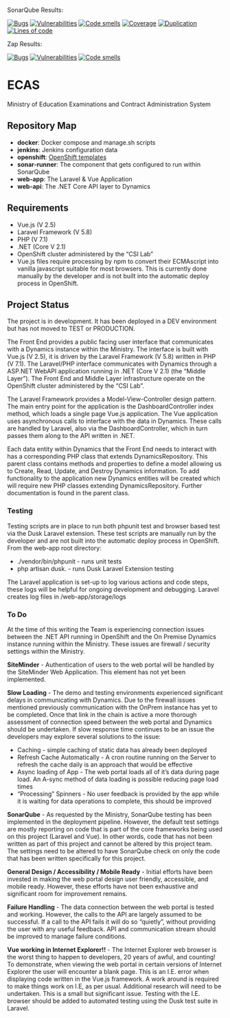 SonarQube Results:

[![Bugs](https://sonarqube-pvpywj-tools.pathfinder.gov.bc.ca/api/badges/measure?key=ecas&metric=bugs&template=FLAT)](https://sonarqube-pvpywj-tools.pathfinder.gov.bc.ca/dashboard?id=ecas) [![Vulnerabilities](https://sonarqube-pvpywj-tools.pathfinder.gov.bc.ca/api/badges/measure?key=ecas&metric=vulnerabilities&template=FLAT)](https://sonarqube-pvpywj-tools.pathfinder.gov.bc.ca/dashboard?id=ecas) [![Code smells](https://sonarqube-pvpywj-tools.pathfinder.gov.bc.ca/api/badges/measure?key=ecas&metric=code_smells&template=FLAT)](https://sonarqube-pvpywj-tools.pathfinder.gov.bc.ca/dashboard?id=ecas) [![Coverage](https://sonarqube-pvpywj-tools.pathfinder.gov.bc.ca/api/badges/measure?key=ecas&metric=coverage&template=FLAT)](https://sonarqube-pvpywj-tools.pathfinder.gov.bc.ca/dashboard?id=ecas) [![Duplication](https://sonarqube-pvpywj-tools.pathfinder.gov.bc.ca/api/badges/measure?key=ecas&metric=duplicated_lines_density&template=FLAT)](https://sonarqube-pvpywj-tools.pathfinder.gov.bc.ca/dashboard?id=ecas) [![Lines of code](https://sonarqube-pvpywj-tools.pathfinder.gov.bc.ca/api/badges/measure?key=ecas&metric=lines&template=FLAT)](https://sonarqube-pvpywj-tools.pathfinder.gov.bc.ca/dashboard?id=ecas) 

Zap Results:

[![Bugs](https://sonarqube-pvpywj-tools.pathfinder.gov.bc.ca/api/badges/measure?key=ECAS-Zap&metric=bugs&template=FLAT)](https://sonarqube-pvpywj-tools.pathfinder.gov.bc.ca/dashboard?id=ECAS-Zap) [![Vulnerabilities](https://sonarqube-pvpywj-tools.pathfinder.gov.bc.ca/api/badges/measure?key=ECAS-Zap&metric=vulnerabilities&template=FLAT)](https://sonarqube-pvpywj-tools.pathfinder.gov.bc.ca/dashboard?id=ECAS-Zap) [![Code smells](https://sonarqube-pvpywj-tools.pathfinder.gov.bc.ca/api/badges/measure?key=ECAS-Zap&metric=code_smells&template=FLAT)](https://sonarqube-pvpywj-tools.pathfinder.gov.bc.ca/dashboard?id=ECAS-Zap)

# ECAS
Ministry of Education Examinations and Contract Administration System

Repository Map
--------------
- **docker**: Docker compose and manage.sh scripts
- **jenkins**: Jenkins configuration data
- **openshift**: [OpenShift templates](openshift/templates/README.md)
- **sonar-runner**: The component that gets configured to run within SonarQube
- **web-app**: The Laravel & Vue Application
- **web-api**: The .NET Core API layer to Dynamics

## Requirements

- Vue.js (V 2.5)
- Laravel Framework (V 5.8)
- PHP (V 7.1)
- .NET (Core V 2.1)
- OpenShift cluster administered by the “CSI Lab”
- Vue.js files require processing by npm to convert their ECMAscript into vanilla javascript suitable for most browsers. This is currently done manually by the developer and is not built into the automatic deploy process in OpenShift. 

## Project Status

The project is in development. It has been deployed in a DEV environment but has not moved to TEST or PRODUCTION.

The Front End provides a public facing user interface that communicates with a Dynamics instance within the Ministry. The interface is built with Vue.js (V 2.5), it is driven by the Laravel Framework (V 5.8) written in PHP (V 7.1). The Laravel/PHP interface communicates with Dynamics through a ASP.NET WebAPI application running in  .NET (Core V 2.1) (the “Middle Layer”). The Front End and Middle Layer infrastructure operate on the OpenShift cluster administered by the “CSI Lab”.

The Laravel Framework provides a Model-View-Controller design pattern. The main entry point for the application is the DashboardController index method, which loads a single page Vue.js application. The Vue application uses asynchronous calls to interface with the data in Dynamics. These calls are handled by Laravel, also via the DashboardController, which in turn passes them along to the API written in .NET.

Each data entity within Dynamics that the Front End needs to interact with has a corresponding PHP class that extends DynamicsRepository. This parent class contains methods and properties to define a model allowing us to Create, Read, Update, and Destroy Dynamics information. To add functionality to the application new Dynamics entities will be created which will require new PHP classes extending DynamicsRepository. Further documentation is found in the parent class.

### Testing

Testing scripts are in place to run both phpunit test and browser based test via the Dusk Laravel extension. These test scripts are manually run by the developer and are not built into the automatic deploy process in OpenShift. From the web-app root directory:

* ./vendor/bin/phpunit - runs unit tests
* php artisan dusk. - runs Dusk Laravel Extension testing

The Laravel application is set-up to log various actions and code steps, these logs will be helpful for ongoing development and debugging. Laravel creates log files in /web-app/storage/logs

### To Do

At the time of this writing the Team is experiencing connection issues between the .NET API running in OpenShift and the On Premise Dynamics instance running within the Ministry. These issues are firewall / security settings within the Ministry.

**SiteMinder** - Authentication of users to the web portal will be handled by the SiteMinder Web Application. This element has not yet been implemented.

**Slow Loading** - The demo and testing environments experienced significant delays in communicating with Dynamics. Due to the firewall issues mentioned previously communication with the OnPrem instance has yet to be completed. Once that link in the chain is active a more thorough assessment of connection speed between the web portal and Dynamics should be undertaken. If slow response time continues to be an issue the developers may explore several solutions to the issue:
* Caching - simple caching of static data has already been deployed
* Refresh Cache Automatically - A cron routine running on the Server to refresh the cache daily is an approach that would be effective
* Async loading of App - The web portal loads all of it’s data during page load. An A-sync method of data loading is possible reducing page load times
* “Processing” Spinners - No user feedback is provided by the app while it is waiting for data operations to complete, this should be improved

**SonarQube** - As requested by the Ministry, SonarQube testing has been implemented in the deployment pipeline. However, the default test settings are mostly reporting on code that is part of the core frameworks being used on this project (Laravel and Vue). In other words, code that has not been written as part of this project and cannot be altered by this project team. The settings need to be altered to have SonarQube check on only the code that has been written specifically for this project.

**General Design / Accessibility / Mobile Ready** - Initial efforts have been invested in making the web portal design user friendly, accessible, and mobile ready. However, these efforts have not been exhaustive and significant room for improvement remains.

**Failure Handling** - The data connection between the web portal is tested and working. However, the calls to the API are largely assumed to be successful. If a call to the API fails it will do so “quietly”, without providing the user with any useful feedback. API and communication stream should be improved to manage failure conditions.

**Vue working in Internet Explorer!!** - The Internet Explorer web browser is the worst thing to happen to developers, 20 years of awful, and counting! To demonstrate, when viewing the web portal in certain versions of Internet Explorer the user will encounter a blank page. This is an I.E. error when displaying code written in the Vue.js framework. A work around is required to make things work on I.E, as per usual. Additional research will need to be undertaken. This is a small but significant issue. Testing with the I.E. browser should be added to automated testing using the Dusk test suite in Laravel.
